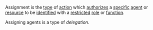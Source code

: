 Assignment is the [type](https://github.com/gcassel/Modular-Organization-Terminology/blob/master/terms/type.md) of [action](https://github.com/gcassel/Modular-Organization-Terminology/blob/master/terms/action.md) which [authorizes](https://github.com/gcassel/Modular-Organization-Terminology/blob/master/terms/authority.md) a [specific](https://github.com/gcassel/Modular-Organization-Terminology/blob/master/terms/specific.md) [agent](https://github.com/gcassel/Modular-Organization-Terminology/blob/master/terms/agent.md) or [resource](https://github.com/gcassel/Modular-Organization-Terminology/blob/master/terms/resource.md) to be [identified](https://github.com/gcassel/Modular-Organization-Terminology/blob/master/terms/identify.md) with a [restricted](https://github.com/gcassel/Modular-Organization-Terminology/blob/master/terms/restriction.md) [role](https://github.com/gcassel/Modular-Organization-Terminology/blob/master/terms/role.md) or [function](https://github.com/gcassel/Modular-Organization-Terminology/blob/master/terms/function.md).

Assigning agents is a type of *delegation*.
